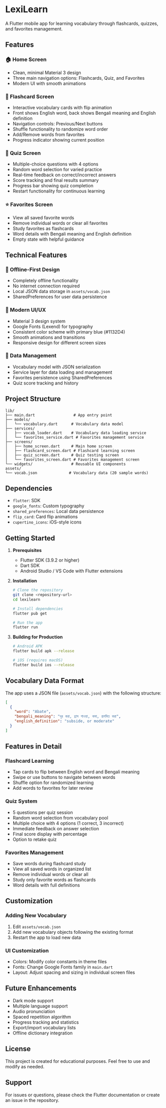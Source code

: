 # LexiLearn

A Flutter mobile app for learning vocabulary through flashcards, quizzes, and favorites management.

## Features

### 🏠 Home Screen
- Clean, minimal Material 3 design
- Three main navigation options: Flashcards, Quiz, and Favorites
- Modern UI with smooth animations

### 🧠 Flashcard Screen
- Interactive vocabulary cards with flip animation
- Front shows English word, back shows Bengali meaning and English definition
- Navigation controls: Previous/Next buttons
- Shuffle functionality to randomize word order
- Add/Remove words from favorites
- Progress indicator showing current position

### 📝 Quiz Screen
- Multiple-choice questions with 4 options
- Random word selection for varied practice
- Real-time feedback on correct/incorrect answers
- Score tracking and final results summary
- Progress bar showing quiz completion
- Restart functionality for continuous learning

### ⭐ Favorites Screen
- View all saved favorite words
- Remove individual words or clear all favorites
- Study favorites as flashcards
- Word details with Bengali meaning and English definition
- Empty state with helpful guidance

## Technical Features

### 📱 Offline-First Design
- Completely offline functionality
- No internet connection required
- Local JSON data storage in `assets/vocab.json`
- SharedPreferences for user data persistence

### 🎨 Modern UI/UX
- Material 3 design system
- Google Fonts (Lexend) for typography
- Consistent color scheme with primary blue (#1132D4)
- Smooth animations and transitions
- Responsive design for different screen sizes

### 💾 Data Management
- Vocabulary model with JSON serialization
- Service layer for data loading and management
- Favorites persistence using SharedPreferences
- Quiz score tracking and history

## Project Structure

```
lib/
├── main.dart                 # App entry point
├── models/
│   └── vocabulary.dart      # Vocabulary data model
├── services/
│   ├── vocab_loader.dart    # Vocabulary data loading service
│   └── favorites_service.dart # Favorites management service
├── screens/
│   ├── home_screen.dart     # Main home screen
│   ├── flashcard_screen.dart # Flashcard learning screen
│   ├── quiz_screen.dart     # Quiz testing screen
│   └── favorites_screen.dart # Favorites management screen
└── widgets/                 # Reusable UI components
assets/
└── vocab.json              # Vocabulary data (20 sample words)
```

## Dependencies

- `flutter`: SDK
- `google_fonts`: Custom typography
- `shared_preferences`: Local data persistence
- `flip_card`: Card flip animations
- `cupertino_icons`: iOS-style icons

## Getting Started

1. **Prerequisites**
   - Flutter SDK (3.9.2 or higher)
   - Dart SDK
   - Android Studio / VS Code with Flutter extensions

2. **Installation**
   ```bash
   # Clone the repository
   git clone <repository-url>
   cd lexilearn
   
   # Install dependencies
   flutter pub get
   
   # Run the app
   flutter run
   ```

3. **Building for Production**
   ```bash
   # Android APK
   flutter build apk --release
   
   # iOS (requires macOS)
   flutter build ios --release
   ```

## Vocabulary Data Format

The app uses a JSON file (`assets/vocab.json`) with the following structure:

```json
[
  {
    "word": "Abate",
    "bengali_meaning": "দূর করা, হ্রাস পাওয়া, কমা, প্রশমিত করা",
    "english_definition": "subside, or moderate"
  }
]
```

## Features in Detail

### Flashcard Learning
- Tap cards to flip between English word and Bengali meaning
- Swipe or use buttons to navigate between words
- Shuffle option for randomized learning
- Add words to favorites for later review

### Quiz System
- 5 questions per quiz session
- Random word selection from vocabulary pool
- Multiple choice with 4 options (1 correct, 3 incorrect)
- Immediate feedback on answer selection
- Final score display with percentage
- Option to retake quiz

### Favorites Management
- Save words during flashcard study
- View all saved words in organized list
- Remove individual words or clear all
- Study only favorite words as flashcards
- Word details with full definitions

## Customization

### Adding New Vocabulary
1. Edit `assets/vocab.json`
2. Add new vocabulary objects following the existing format
3. Restart the app to load new data

### UI Customization
- Colors: Modify color constants in theme files
- Fonts: Change Google Fonts family in `main.dart`
- Layout: Adjust spacing and sizing in individual screen files

## Future Enhancements

- Dark mode support
- Multiple language support
- Audio pronunciation
- Spaced repetition algorithm
- Progress tracking and statistics
- Export/import vocabulary lists
- Offline dictionary integration

## License

This project is created for educational purposes. Feel free to use and modify as needed.

## Support

For issues or questions, please check the Flutter documentation or create an issue in the repository.